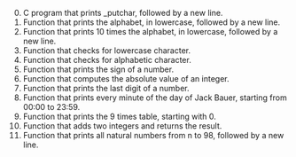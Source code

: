 0. C program that prints _putchar, followed by a new line.
1. Function that prints the alphabet, in lowercase, followed by a new line.
2. Function that prints 10 times the alphabet, in lowercase, followed by a new line.
3. Function that checks for lowercase character.
4. Function that checks for alphabetic character.
5. Function that prints the sign of a number.
6. Function that computes the absolute value of an integer.
7. Function that prints the last digit of a number.
8. Function that prints every minute of the day of Jack Bauer, starting from 00:00 to 23:59.
9. Function that prints the 9 times table, starting with 0.
10. Function that adds two integers and returns the result.
11. Function that prints all natural numbers from n to 98, followed by a new line. 

